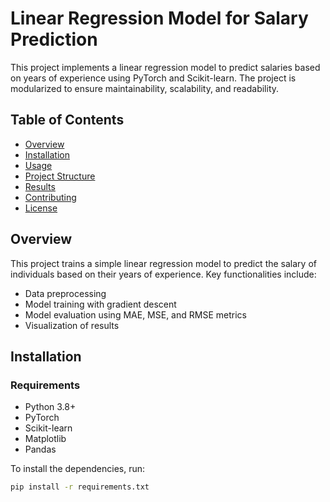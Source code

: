 # Linear Regression Model for Salary Prediction

This project implements a linear regression model to predict salaries based on years of experience using PyTorch and Scikit-learn. The project is modularized to ensure maintainability, scalability, and readability.

## Table of Contents

- [Overview](#overview)
- [Installation](#installation)
- [Usage](#usage)
- [Project Structure](#project-structure)
- [Results](#results)
- [Contributing](#contributing)
- [License](#license)

## Overview

This project trains a simple linear regression model to predict the salary of individuals based on their years of experience. Key functionalities include:
- Data preprocessing
- Model training with gradient descent
- Model evaluation using MAE, MSE, and RMSE metrics
- Visualization of results

## Installation

### Requirements

- Python 3.8+
- PyTorch
- Scikit-learn
- Matplotlib
- Pandas

To install the dependencies, run:

```bash
pip install -r requirements.txt
